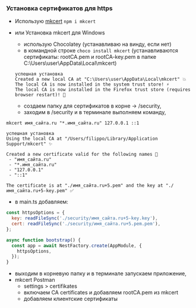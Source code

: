 ### Установка сертификатов для https

- Использую [mkcert](https://www.npmjs.com/package/mkcert) `npm i mkcert`
- или Установка mkcert для Windows

  - использую Chocolatey (устанавливаю на винду, если нет)
  - в командной строке `choco install mkcert` (устанавливаются сертификаты: rootCA.pem и rootCA-key.pem в папке C:\Users\user\AppData\Local\mkcert)

  ```
  успешная установка
  Created a new local CA at "C:\Users\user\AppData\Local\mkcert" 💥
  The local CA is now installed in the system trust store! ⚡️
  The local CA is now installed in the Firefox trust store (requires browser restart)! 🦊
  ```

  - создаем папку для сертификатов в корне -> /security,
  - заходим в /security и в терминале выполняем команду,

```
mkcert имя_сайта.ru "*.имя_сайта.ru" 127.0.0.1 ::1
```

```
успешная установка
Using the local CA at "/Users/filippo/Library/Application Support/mkcert" ✨

Created a new certificate valid for the following names 📜
 - "имя_сайта.ru"
 - "*.имя_сайта.ru"
 - "127.0.0.1"
 - "::1"

The certificate is at "./имя_сайта.ru+5.pem" and the key at "./имя_сайта.ru+5-key.pem" ✅
```

- в main.ts добавляем:

```javascript
const httpsOptions = {
  key: readFileSync('./security/имя_сайта.ru+5-key.key'),
  cert: readFileSync('./security/имя_сайта.ru+5.pem.pem'),
};

async function bootstrap() {
  const app = await NestFactory.create(AppModule, {
    httpsOptions,
  });
}
```

- выходим в корневую папку и в терминале запускаем приложение,
- mkcert Postman
  - settings > certifikates
  - включаем CA certificates и добавляем rootCA.pem из mkcert
  - добавляем клиентские сертификаты
